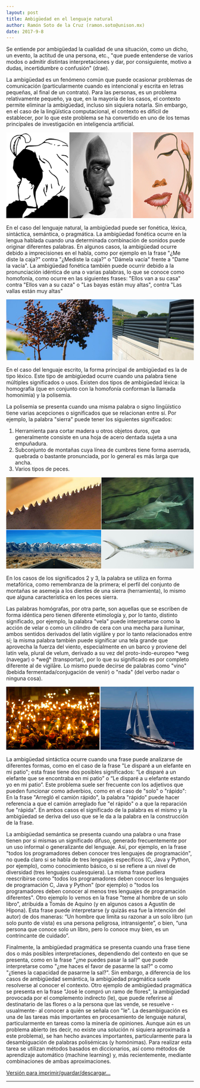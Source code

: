 ```yaml
---
layout: post
title: Ambigüedad en el lenguaje natural
author: Ramón Soto de la Cruz (ramon.soto@unison.mx)
date: 2017-9-8
---
```


Se entiende por ambigüedad la cualidad de una situación, como un dicho, un evento, la actitud de una persona, etc., "que puede entenderse de varios modos o admitir distintas interpretaciones y dar, por consiguiente, motivo a dudas, incertidumbre o confusión" (drae).

La ambigüedad es un fenómeno común que puede ocasionar problemas de comunicación (particularmente cuando es intencional y escrita en letras pequeñas, al final de un contrato). Para las personas, es un problema relativamente pequeño, ya que, en la mayoría de los casos, el contexto permite eliminar la ambigüedad, incluso sin siquiera notarla. Sin embargo, en el caso de la lingüística computacional, el contexto es difícil de establecer, por lo que este problema se ha convertido en uno de los temas principales de investigación en inteligencia artificial.

![](https://github.com/rsotoc/images_blog/blob/master/amb01.png?raw=true)
 
En el caso del lenguaje natural, la ambigüedad puede ser fonética, léxica, sintáctica, semántica, o pragmática.
La ambigüedad fonética ocurre en la lengua hablada cuando una determinada combinación de sonidos puede originar diferentes palabras. En algunos casos, la ambigüedad ocurre debido a imprecisiones en el habla, como por ejemplo en la frase "¿Me diste la caja?" contra "¿Mediste la caja?" o "Dámela vacía" frente a "Dame la vacía". La ambigüedad fonética también puede ocurrir debido a la pronunciación idéntica de una o varias palabras, lo que se conoce como homofonía, como ocurre en las siguientes frases: "Ellos van a su casa" contra "Ellos van a su caza" o "Las bayas están muy altas", contra "Las vallas están muy altas"
 
![](https://github.com/rsotoc/images_blog/blob/master/amb02.png?raw=true)
 
En el caso del lenguaje escrito, la forma principal de ambigüedad es la de tipo léxico. Este tipo de ambigüedad ocurre cuando una palabra tiene múltiples significados o usos. Existen dos tipos de ambigüedad léxica: la homografía (que en conjunto con la homofonía conforman la llamada homonimia) y la polisemia.

La polisemia se presenta cuando una misma palabra o signo lingüístico tiene varias acepciones o significados que se relacionan entre sí. Por ejemplo, la palabra "sierra" puede tener los siguientes significados:

1.	Herramienta para cortar madera u otros objetos duros, que generalmente consiste en una hoja de acero dentada sujeta a una empuñadura.
2.	Subconjunto de montañas cuya línea de cumbres tiene forma aserrada, quebrada o bastante pronunciada, por lo general es más larga que ancha.
3.	Varios tipos de peces.

![](https://github.com/rsotoc/images_blog/blob/master/amb03.png?raw=true)

En los casos de los significados 2 y 3, la palabra se utiliza en forma metafórica, como remembranza de la primera; el perfil del conjunto de montañas se asemeja a los dientes de una sierra (herramienta), lo mismo que alguna característica en los peces sierra.

Las palabras homógrafas, por otra parte, son aquellas que se escriben de forma idéntica pero tienen diferente etimología y, por lo tanto, distinto significado, por ejemplo, la palabra "vela" puede interpretarse como la acción de velar o como un cilindro de cera con una mecha para iluminar, ambos sentidos derivados del latín vigilāre y por lo tanto relacionados entre sí; la misma palabra también puede significar una tela grande que aprovecha la fuerza del viento, especialmente en un barco y proviene del latín vela, plural de velum, derivado a su vez del proto-indo-europeo *weg (navegar) o *weǵʰ (transportar), por lo que su significado es por completo diferente al de vigilāre. Lo mismo puede decirse de palabras como "vino" (bebida fermentada/conjugación de venir) o "nada" (del verbo nadar o ninguna cosa).
 
![](https://github.com/rsotoc/images_blog/blob/master/amb04.png?raw=true)

La ambigüedad sintáctica ocurre cuando una frase puede analizarse de diferentes formas, como en el caso de la frase "Le disparé a un elefante en mi patio"; esta frase tiene dos posibles significados: “Le disparé a un elefante que se encontraba en mi patio” o “Le disparé a u elefante estando yo en mi patio”. Este problema suele ser frecuente con los adjetivos que pueden funcionar como adverbios, como en el caso de "solo" o "rápido": En la frase "Arregló el camión rápido", la palabra "rápido" puede hacer referencia a que el camión arreglado fue "el rápido" o a que la reparación fue "rápida". En ambos casos el significado de la palabra es el mismo y la ambigüedad se deriva del uso que se le da a la palabra en la construcción de la frase.

La ambigüedad semántica se presenta cuando una palabra o una frase tienen por si mismas un significado difuso, generado frecuentemente por un uso informal o generalizante del lenguaje. Así, por ejemplo, en la frase "todos los programadores deben conocer tres lenguajes de programación", no queda claro si se habla de tres lenguajes específicos (C, Java y Python, por ejemplo), como conocimiento básico, o si se refiere a un nivel de diversidad (tres lenguajes cualesquiera). La misma frase pudiera reescribirse como "todos los programadores deben conocer los lenguajes de programación C, Java y Python" (por ejemplo) o "todos los programadores deben conocer al menos tres lenguajes de programación diferentes". Otro ejemplo lo vemos en la frase "teme al hombre de un solo libro", atribuida a Tomás de Aquino (y en algunos casos a Agustín de Hipona). Esta frase puede interpretarse (y quizás esa fue la intención del autor) de dos maneras: “Un hombre que limita su razonar a un solo libro (un solo punto de vista) es una persona peligrosa, intransigente”, o bien, “una persona que conoce solo un libro, pero lo conoce muy bien, es un contrincante de cuidado”.

Finalmente, la ambigüedad pragmática se presenta cuando una frase tiene dos o más posibles interpretaciones, dependiendo del contexto en que se presenta, como en la frase "¿me puedes pasar la sal?" que puede interpretarse como "¿me haces el favor de pasarme la sal?" o como "¿tienes la capacidad de pasarme la sal?". Sin embargo, a diferencia de los casos de ambigüedad semántica, la ambigüedad pragmática suele resolverse al conocer el contexto. Otro ejemplo de ambigüedad pragmática se presenta en la frase "José le compró un ramo de flores", la ambigüedad provocada por el complemento indirecto (le), que puede referirse al destinatario de las flores o a la persona que las vende, se resuelve -usualmente- al conocer a quién se señala con "le".
La desambiguación es una de las tareas más importantes en procesamiento de lenguaje natural, particularmente en tareas como la minería de opiniones. Aunque aún es un problema abierto (es decir, no existe una solución ni siquiera aproximada a este problema), se han hecho avances importantes, particularmente para la desambiguación de palabras polisémicas (y homónimas).  Para realizar esta tarea se utilizan métodos basados en diccionarios, así como métodos de aprendizaje automático (machine learning) y, más recientemente, mediante combinaciones de ambas aproximaciones. 

[Versión para imprimir/guardar/descargar...](https://github.com/rsotoc/images_blog/blob/master/Ambigüedad%20en%20el%20lenguaje%20natural.pdf?raw=true)

<hr>
